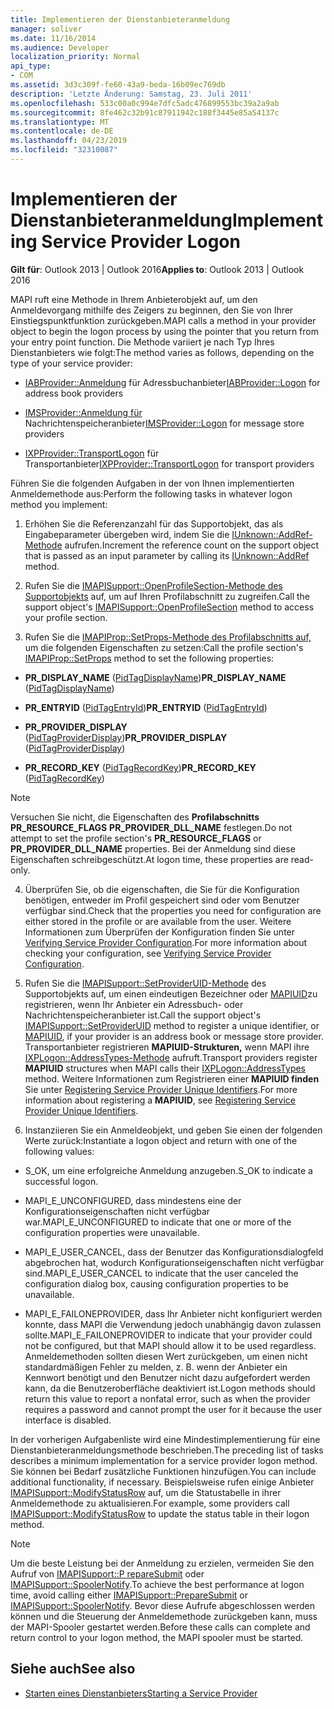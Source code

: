 ```yaml
---
title: Implementieren der Dienstanbieteranmeldung
manager: soliver
ms.date: 11/16/2014
ms.audience: Developer
localization_priority: Normal
api_type:
- COM
ms.assetid: 3d3c309f-fe60-43a9-beda-16b09ec769db
description: 'Letzte Änderung: Samstag, 23. Juli 2011'
ms.openlocfilehash: 533c00a0c994e7dfc5adc476899553bc39a2a9ab
ms.sourcegitcommit: 8fe462c32b91c87911942c188f3445e85a54137c
ms.translationtype: MT
ms.contentlocale: de-DE
ms.lasthandoff: 04/23/2019
ms.locfileid: "32310087"
---
```

# <a name="implementing-service-provider-logon"></a><span data-ttu-id="bc9f3-103">Implementieren der Dienstanbieteranmeldung</span><span class="sxs-lookup"><span data-stu-id="bc9f3-103">Implementing Service Provider Logon</span></span>

<span data-ttu-id="bc9f3-104">**Gilt für**: Outlook 2013 | Outlook 2016</span><span class="sxs-lookup"><span data-stu-id="bc9f3-104">**Applies to**: Outlook 2013 | Outlook 2016</span></span> 
  
<span data-ttu-id="bc9f3-105">MAPI ruft eine Methode in Ihrem Anbieterobjekt auf, um den Anmeldevorgang mithilfe des Zeigers zu beginnen, den Sie von Ihrer Einstiegspunktfunktion zurückgeben.</span><span class="sxs-lookup"><span data-stu-id="bc9f3-105">MAPI calls a method in your provider object to begin the logon process by using the pointer that you return from your entry point function.</span></span> <span data-ttu-id="bc9f3-106">Die Methode variiert je nach Typ Ihres Dienstanbieters wie folgt:</span><span class="sxs-lookup"><span data-stu-id="bc9f3-106">The method varies as follows, depending on the type of your service provider:</span></span>
  
- <span data-ttu-id="bc9f3-107">[IABProvider::Anmeldung](iabprovider-logon.md) für Adressbuchanbieter</span><span class="sxs-lookup"><span data-stu-id="bc9f3-107">[IABProvider::Logon](iabprovider-logon.md) for address book providers</span></span> 
    
- <span data-ttu-id="bc9f3-108">[IMSProvider::Anmeldung für](imsprovider-logon.md) Nachrichtenspeicheranbieter</span><span class="sxs-lookup"><span data-stu-id="bc9f3-108">[IMSProvider::Logon](imsprovider-logon.md) for message store providers</span></span> 
    
- <span data-ttu-id="bc9f3-109">[IXPProvider::TransportLogon](ixpprovider-transportlogon.md) für Transportanbieter</span><span class="sxs-lookup"><span data-stu-id="bc9f3-109">[IXPProvider::TransportLogon](ixpprovider-transportlogon.md) for transport providers</span></span> 
    
<span data-ttu-id="bc9f3-110">Führen Sie die folgenden Aufgaben in der von Ihnen implementierten Anmeldemethode aus:</span><span class="sxs-lookup"><span data-stu-id="bc9f3-110">Perform the following tasks in whatever logon method you implement:</span></span>
  
1. <span data-ttu-id="bc9f3-111">Erhöhen Sie die Referenzanzahl für das Supportobjekt, das als Eingabeparameter übergeben wird, indem Sie die [IUnknown::AddRef-Methode](https://msdn.microsoft.com/library/ms691379%28v=VS.85%29.aspx) aufrufen.</span><span class="sxs-lookup"><span data-stu-id="bc9f3-111">Increment the reference count on the support object that is passed as an input parameter by calling its [IUnknown::AddRef](https://msdn.microsoft.com/library/ms691379%28v=VS.85%29.aspx) method.</span></span> 
    
2. <span data-ttu-id="bc9f3-112">Rufen Sie die [IMAPISupport::OpenProfileSection-Methode des Supportobjekts](imapisupport-openprofilesection.md) auf, um auf Ihren Profilabschnitt zu zugreifen.</span><span class="sxs-lookup"><span data-stu-id="bc9f3-112">Call the support object's [IMAPISupport::OpenProfileSection](imapisupport-openprofilesection.md) method to access your profile section.</span></span> 
    
3. <span data-ttu-id="bc9f3-113">Rufen Sie die [IMAPIProp::SetProps-Methode des Profilabschnitts auf,](imapiprop-setprops.md) um die folgenden Eigenschaften zu setzen:</span><span class="sxs-lookup"><span data-stu-id="bc9f3-113">Call the profile section's [IMAPIProp::SetProps](imapiprop-setprops.md) method to set the following properties:</span></span> 
    
  - <span data-ttu-id="bc9f3-114">**PR_DISPLAY_NAME** ([PidTagDisplayName](pidtagdisplayname-canonical-property.md))</span><span class="sxs-lookup"><span data-stu-id="bc9f3-114">**PR_DISPLAY_NAME** ([PidTagDisplayName](pidtagdisplayname-canonical-property.md))</span></span>
    
  - <span data-ttu-id="bc9f3-115">**PR_ENTRYID** ([PidTagEntryId](pidtagentryid-canonical-property.md))</span><span class="sxs-lookup"><span data-stu-id="bc9f3-115">**PR_ENTRYID** ([PidTagEntryId](pidtagentryid-canonical-property.md))</span></span>
    
  - <span data-ttu-id="bc9f3-116">**PR_PROVIDER_DISPLAY** ([PidTagProviderDisplay](pidtagproviderdisplay-canonical-property.md))</span><span class="sxs-lookup"><span data-stu-id="bc9f3-116">**PR_PROVIDER_DISPLAY** ([PidTagProviderDisplay](pidtagproviderdisplay-canonical-property.md))</span></span>
    
  - <span data-ttu-id="bc9f3-117">**PR_RECORD_KEY** ([PidTagRecordKey](pidtagrecordkey-canonical-property.md))</span><span class="sxs-lookup"><span data-stu-id="bc9f3-117">**PR_RECORD_KEY** ([PidTagRecordKey](pidtagrecordkey-canonical-property.md))</span></span>
    
  > [!NOTE]
  > <span data-ttu-id="bc9f3-118">Versuchen Sie nicht, die Eigenschaften des **Profilabschnitts PR_RESOURCE_FLAGS** **PR_PROVIDER_DLL_NAME** festlegen.</span><span class="sxs-lookup"><span data-stu-id="bc9f3-118">Do not attempt to set the profile section's **PR_RESOURCE_FLAGS** or **PR_PROVIDER_DLL_NAME** properties.</span></span> <span data-ttu-id="bc9f3-119">Bei der Anmeldung sind diese Eigenschaften schreibgeschützt.</span><span class="sxs-lookup"><span data-stu-id="bc9f3-119">At logon time, these properties are read-only.</span></span> 
  
4. <span data-ttu-id="bc9f3-120">Überprüfen Sie, ob die eigenschaften, die Sie für die Konfiguration benötigen, entweder im Profil gespeichert sind oder vom Benutzer verfügbar sind.</span><span class="sxs-lookup"><span data-stu-id="bc9f3-120">Check that the properties you need for configuration are either stored in the profile or are available from the user.</span></span> <span data-ttu-id="bc9f3-121">Weitere Informationen zum Überprüfen der Konfiguration finden Sie unter [Verifying Service Provider Configuration](verifying-service-provider-configuration.md).</span><span class="sxs-lookup"><span data-stu-id="bc9f3-121">For more information about checking your configuration, see [Verifying Service Provider Configuration](verifying-service-provider-configuration.md).</span></span>
    
5. <span data-ttu-id="bc9f3-122">Rufen Sie die [IMAPISupport::SetProviderUID-Methode](imapisupport-setprovideruid.md) des Supportobjekts auf, um einen eindeutigen Bezeichner oder [MAPIUID](mapiuid.md)zu registrieren, wenn Ihr Anbieter ein Adressbuch- oder Nachrichtenspeicheranbieter ist.</span><span class="sxs-lookup"><span data-stu-id="bc9f3-122">Call the support object's [IMAPISupport::SetProviderUID](imapisupport-setprovideruid.md) method to register a unique identifier, or [MAPIUID](mapiuid.md), if your provider is an address book or message store provider.</span></span> <span data-ttu-id="bc9f3-123">Transportanbieter registrieren **MAPIUID-Strukturen,** wenn MAPI ihre [IXPLogon::AddressTypes-Methode](ixplogon-addresstypes.md) aufruft.</span><span class="sxs-lookup"><span data-stu-id="bc9f3-123">Transport providers register **MAPIUID** structures when MAPI calls their [IXPLogon::AddressTypes](ixplogon-addresstypes.md) method.</span></span> <span data-ttu-id="bc9f3-124">Weitere Informationen zum Registrieren einer **MAPIUID finden** Sie unter [Registering Service Provider Unique Identifiers](registering-service-provider-unique-identifiers.md).</span><span class="sxs-lookup"><span data-stu-id="bc9f3-124">For more information about registering a **MAPIUID**, see [Registering Service Provider Unique Identifiers](registering-service-provider-unique-identifiers.md).</span></span>
    
6. <span data-ttu-id="bc9f3-125">Instanziieren Sie ein Anmeldeobjekt, und geben Sie einen der folgenden Werte zurück:</span><span class="sxs-lookup"><span data-stu-id="bc9f3-125">Instantiate a logon object and return with one of the following values:</span></span>
    
  - <span data-ttu-id="bc9f3-126">S_OK, um eine erfolgreiche Anmeldung anzugeben.</span><span class="sxs-lookup"><span data-stu-id="bc9f3-126">S_OK to indicate a successful logon.</span></span>
    
  - <span data-ttu-id="bc9f3-127">MAPI_E_UNCONFIGURED, dass mindestens eine der Konfigurationseigenschaften nicht verfügbar war.</span><span class="sxs-lookup"><span data-stu-id="bc9f3-127">MAPI_E_UNCONFIGURED to indicate that one or more of the configuration properties were unavailable.</span></span>
    
  - <span data-ttu-id="bc9f3-128">MAPI_E_USER_CANCEL, dass der Benutzer das Konfigurationsdialogfeld abgebrochen hat, wodurch Konfigurationseigenschaften nicht verfügbar sind.</span><span class="sxs-lookup"><span data-stu-id="bc9f3-128">MAPI_E_USER_CANCEL to indicate that the user canceled the configuration dialog box, causing configuration properties to be unavailable.</span></span>
    
  - <span data-ttu-id="bc9f3-129">MAPI_E_FAILONEPROVIDER, dass Ihr Anbieter nicht konfiguriert werden konnte, dass MAPI die Verwendung jedoch unabhängig davon zulassen sollte.</span><span class="sxs-lookup"><span data-stu-id="bc9f3-129">MAPI_E_FAILONEPROVIDER to indicate that your provider could not be configured, but that MAPI should allow it to be used regardless.</span></span> <span data-ttu-id="bc9f3-130">Anmeldemethoden sollten diesen Wert zurückgeben, um einen nicht standardmäßigen Fehler zu melden, z. B. wenn der Anbieter ein Kennwort benötigt und den Benutzer nicht dazu aufgefordert werden kann, da die Benutzeroberfläche deaktiviert ist.</span><span class="sxs-lookup"><span data-stu-id="bc9f3-130">Logon methods should return this value to report a nonfatal error, such as when the provider requires a password and cannot prompt the user for it because the user interface is disabled.</span></span> 
    
<span data-ttu-id="bc9f3-131">In der vorherigen Aufgabenliste wird eine Mindestimplementierung für eine Dienstanbieteranmeldungsmethode beschrieben.</span><span class="sxs-lookup"><span data-stu-id="bc9f3-131">The preceding list of tasks describes a minimum implementation for a service provider logon method.</span></span> <span data-ttu-id="bc9f3-132">Sie können bei Bedarf zusätzliche Funktionen hinzufügen.</span><span class="sxs-lookup"><span data-stu-id="bc9f3-132">You can include additional functionality, if necessary.</span></span> <span data-ttu-id="bc9f3-133">Beispielsweise rufen einige Anbieter [IMAPISupport::ModifyStatusRow](imapisupport-modifystatusrow.md) auf, um die Statustabelle in ihrer Anmeldemethode zu aktualisieren.</span><span class="sxs-lookup"><span data-stu-id="bc9f3-133">For example, some providers call [IMAPISupport::ModifyStatusRow](imapisupport-modifystatusrow.md) to update the status table in their logon method.</span></span> 
  
> [!NOTE]
> <span data-ttu-id="bc9f3-134">Um die beste Leistung bei der Anmeldung zu erzielen, vermeiden Sie den Aufruf von [IMAPISupport::P repareSubmit](imapisupport-preparesubmit.md) oder [IMAPISupport::SpoolerNotify](imapisupport-spoolernotify.md).</span><span class="sxs-lookup"><span data-stu-id="bc9f3-134">To achieve the best performance at logon time, avoid calling either [IMAPISupport::PrepareSubmit](imapisupport-preparesubmit.md) or [IMAPISupport::SpoolerNotify](imapisupport-spoolernotify.md).</span></span> <span data-ttu-id="bc9f3-135">Bevor diese Aufrufe abgeschlossen werden können und die Steuerung der Anmeldemethode zurückgeben kann, muss der MAPI-Spooler gestartet werden.</span><span class="sxs-lookup"><span data-stu-id="bc9f3-135">Before these calls can complete and return control to your logon method, the MAPI spooler must be started.</span></span> 
  
## <a name="see-also"></a><span data-ttu-id="bc9f3-136">Siehe auch</span><span class="sxs-lookup"><span data-stu-id="bc9f3-136">See also</span></span>

- [<span data-ttu-id="bc9f3-137">Starten eines Dienstanbieters</span><span class="sxs-lookup"><span data-stu-id="bc9f3-137">Starting a Service Provider</span></span>](starting-a-service-provider.md)

